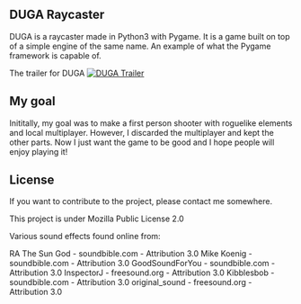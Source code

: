 ## DUGA Raycaster

DUGA is a raycaster made in Python3 with Pygame. It is a game built on top of a simple engine of the same name. An example of what the Pygame framework is capable of.

The trailer for DUGA
[![DUGA Trailer](http://i3.ytimg.com/vi/By_cbsacvTM/maxresdefault.jpg)](https://www.youtube.com/watch?v=qaSFO028JEo)

## My goal

Inititally, my goal was to make a first person shooter with roguelike elements and local multiplayer. However, I discarded the multiplayer and kept the other parts.
Now I just want the game to be good and I hope people will enjoy playing it!


## License

If you want to contribute to the project, please contact me somewhere.

This project is under Mozilla Public License 2.0

Various sound effects found online from:

RA The Sun God - soundbible.com - Attribution 3.0
Mike Koenig - soundbible.com - Attribution 3.0
GoodSoundForYou - soundbible.com - Attribution 3.0
InspectorJ - freesound.org - Attribution 3.0
Kibblesbob - soundbible.com - Attribution 3.0
original_sound - freesound.org - Attribution 3.0